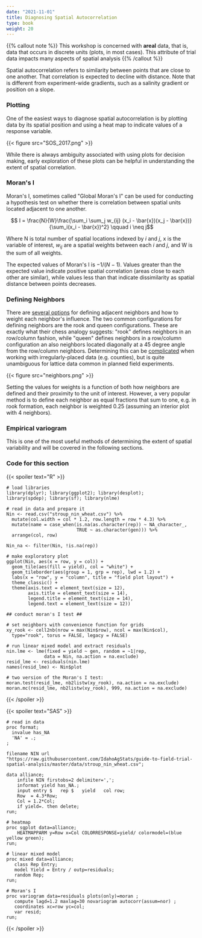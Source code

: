 ```yaml
---
date: "2021-11-01"
title: Diagnosing Spatial Autocorrelation
type: book
weight: 20
---
```


{{% callout note %}}
This workshop is concerned with **areal** data, that is, data that occurs in discrete units (plots, in most cases). This attribute of trial data impacts many aspects of spatial analysis
{{% /callout %}}

Spatial autocorrelation refers to similarity between points that are close to one another.  That correlation is expected to decline with distance. Note that is different from experiment-wide gradients, such as a salinity gradient or position on a slope.

### Plotting

One of the easiest ways to diagnose spatial autocorrelation is by plotting data by its spatial position and using a heat map to indicate values of a response variable. 

{{< figure src="SOS_2017.png" >}}

While there is always ambiguity associated with using plots for decision making, early exploration of these plots can be helpful in understanding the extent of spatial correlation.  

### Moran's I

Moran's I, sometimes called "Global Moran's I" can be used for conducting a hypothesis test on whether there is correlation between spatial units located adjacent to one another. 

$$ I = \frac{N}{W}\frac{\sum_i \sum_j w_{ij} (x_i - \bar{x})(x_j - \bar{x})}{\sum_i(x_i - \bar{x})^2} 
\qquad i \neq j$$

Where N is total number of spatial locations indexed by $i$ and $j$, x is the variable of interest, $w_{ij}$ are a spatial weights between each $i$ and $j$, and W is the sum of all weights.   

The expected values of Moran's I is $-1/(N-1)$. Values greater than the expected value indicate positive spatial correlation (areas close to each other are similar), while values less than that indicate dissimilarity as spatial distance between points decreases. 

### Defining Neighbors

There are [several options](https://r-spatial.github.io/spdep/reference/nb2listw.html) for defining adjacent neighbors and how to weight each neighbor's influence. The two common configurations for defining neighbors are the rook and queen configurations. These are exactly what their chess analogy suggests: "rook" defines neighbors in an row/column fashion, while "queen" defines neighbors in a row/column configuration an also neighbors located diagonally at a 45 degree angle from the row/column neighbors. Determining this can be [complicated](https://r-spatial.github.io/spdep/articles/nb.html) when working with irregularly-placed data (e.g. counties), but is quite unambiguous for lattice data common in planned field experiments.

{{< figure src="neighbors.png" >}}

Setting the values for weights is a function of both how neighbors are defined and their proximity to the unit of interest. However, a very popular method is to define each neighbor as equal fractions that sum to one, e.g. in rook formation, each neighbor is weighted 0.25 (assuming an interior plot with 4 neighbors).  

### Empirical variogram

This is one of the most useful methods of determining the extent of spatial variability and will be covered in the following sections. 

### Code for this section

{{< spoiler text="R" >}}
```
# load libraries
library(dplyr); library(ggplot2); library(desplot); 
library(spdep); library(sf); library(nlme)

# read in data and prepare it
Nin <- read.csv("stroup_nin_wheat.csv") %>% 
  mutate(col.width = col * 1.2, row.length = row * 4.3) %>% 
  mutate(name = case_when(is.na(as.character(rep)) ~ NA_character_, 
                          TRUE ~ as.character(gen))) %>% 
  arrange(col, row)

Nin_na <- filter(Nin, !is.na(rep))

# make exploratory plot
ggplot(Nin, aes(x = row, y = col)) +
  geom_tile(aes(fill = yield), col = "white") +
  geom_tileborder(aes(group = 1, grp = rep), lwd = 1.2) +
  labs(x = "row", y = "column", title = "field plot layout") + 
  theme_classic() +
  theme(axis.text = element_text(size = 12),
        axis.title = element_text(size = 14),
        legend.title = element_text(size = 14),
        legend.text = element_text(size = 12))

## conduct moran's I test ##

# set neighbors with convenience function for grids
xy_rook <- cell2nb(nrow = max(Nin$row), ncol = max(Nin$col), 
  type="rook", torus = FALSE, legacy = FALSE)  

# run linear mixed model and extract residuals
nin.lme <- lme(fixed = yield ~ gen, random = ~1|rep,
              data = Nin, na.action = na.exclude)
resid_lme <- residuals(nin.lme)
names(resid_lme) <- Nin$plot

# two version of the Moran's I test: 
moran.test(resid_lme, nb2listw(xy_rook), na.action = na.exclude)
moran.mc(resid_lme, nb2listw(xy_rook), 999, na.action = na.exclude)
``` 
{{< /spoiler >}}

{{< spoiler text="SAS" >}}
```
# read in data
proc format;
  invalue has_NA
  'NA' = .;
;

filename NIN url "https://raw.githubusercontent.com/IdahoAgStats/guide-to-field-trial-spatial-analysis/master/data/stroup_nin_wheat.csv";

data alliance;
    infile NIN firstobs=2 delimiter=',';
    informat yield has_NA.;
    input entry $   rep $   yield   col row;
    Row  = 4.3*Row;
    Col = 1.2*Col;
    if yield=. then delete;
run;

# heatmap
proc sgplot data=alliance;
    HEATMAPPARM y=Row x=Col COLORRESPONSE=yield/ colormodel=(blue yellow green); 
run;

# linear mixed model
proc mixed data=alliance;
   class Rep Entry;
   model Yield = Entry / outp=residuals;
   random Rep;
run;

# Moran's I
proc variogram data=residuals plots(only)=moran ;
   compute lagd=1.2 maxlag=30 novariogram autocorr(assum=nor) ;
   coordinates xc=row yc=col;
   var resid;
run;
``` 
{{< /spoiler >}}

